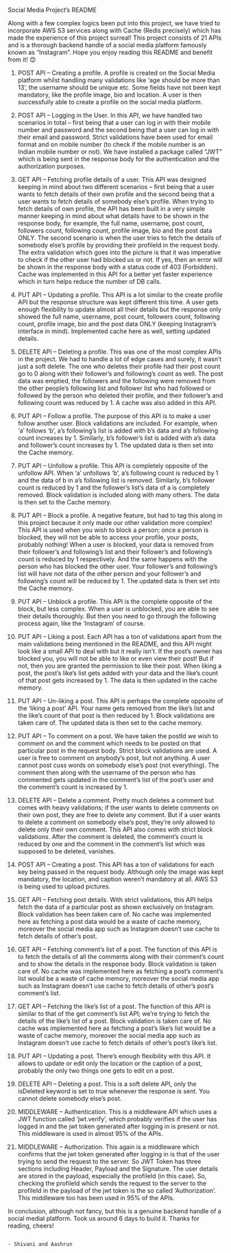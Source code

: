 Social Media Project’s README

Along with a few complex logics been put into this project, we have tried to incorporate AWS S3 services along with Cache (Redis precisely) which has made the experience of this project surreal! This project consists of 21 APIs and is a thorough backend handle of a social media platform famously known as “Instagram”. Hope you enjoy reading this README and benefit from it! 😊



1)	POST API – Creating a profile.
A profile is created on the Social Media platform whilst handling many validations like ‘age should be more than 13’, the username should be unique etc. Some fields have not been kept mandatory, like the profile image, bio and location. A user is then successfully able to create a profile on the social media platform.



2)	POST API – Logging in the User.
In this API, we have handled two scenarios in total – first being that a user can log in with their mobile number and password and the second being that a user can log in with their email and password. Strict validations have been used for email format and on mobile number (to check if the mobile number is an Indian mobile number or not). We have installed a package called “JWT” which is being sent in the response body for the authentication and the authorization purposes.



3)	GET API – Fetching profile details of a user.
This API was designed keeping in mind about two different scenarios – first being that a user wants to fetch details of their own profile and the second being that a user wants to fetch details of somebody else’s profile. When trying to fetch details of own profile, the API has been built in a very simple manner keeping in mind about what details have to be shown in the response body, for example, the full name, username, post count, followers count, following count, profile image, bio and the post data ONLY. The second scenario is when the user tries to fetch the details of somebody else’s profile by providing their profileId in the request body. The extra validation which goes into the picture is that it was imperative to check if the other user had blocked us or not. If yes, then an error will be shown in the response body with a status code of 403 (Forbidden). Cache was implemented in this API for a better yet faster experience which in turn helps reduce the number of DB calls.



4)	PUT API – Updating a profile.
This API is a lot similar to the create profile API but the response structure was kept different this time. A user gets enough flexibility to update almost all their details but the response only showed the full name, username, post count, followers count, following count, profile image, bio and the post data ONLY (keeping Instagram’s interface in mind). Implemented cache here as well, setting updated details.



5)	DELETE API – Deleting a profile.
This was one of the most complex APIs in the project. We had to handle a lot of edge cases and surely, it wasn’t just a soft delete. The one who deletes their profile had their post count go to 0 along with their follower’s and following’s count as well. The post data was emptied, the followers and the following were removed from the other people’s following list and follower list who had followed or followed by the person who deleted their profile, and their follower’s and following count was reduced by 1. A cache was also added in this API.



6)	PUT API – Follow a profile.
The purpose of this API is to make a user follow another user. Block validations are included. For example, when ‘a’ follows ‘b’, a’s following’s list is added with b’s data and a’s following count increases by 1. Similarly, b’s follower’s list is added with a’s data and follower’s count increases by 1. The updated data is then set into the Cache memory.



7)	PUT API – Unfollow a profile.
This API is completely opposite of the unfollow API. When ‘a’ unfollows ‘b’, a’s following count is reduced by 1 and the data of b in a’s following list is removed. Similarly, b’s follower count is reduced by 1 and the follower’s list’s data of a is completely removed. Block validation is included along with many others. The data is then set to the Cache memory.



8)	PUT API – Block a profile.
A negative feature, but had to tag this along in this project because it only made our other validation more complex! This API is used when you wish to block a person; once a person is blocked, they will not be able to access your profile, your posts, probably nothing! When a user is blocked, your data is removed from their follower’s and following’s list and their follower’s and following’s count is reduced by 1 respectively. And the same happens with the person who has blocked the other user. Your follower’s and following’s list will have not data of the other person and your follower’s and following’s count will be reduced by 1. The updated data is then set into the Cache memory.



9)	PUT API – Unblock a profile.
This API is the complete opposite of the block, but less complex. When a user is unblocked, you are able to see their details thoroughly. But then you need to go through the following process again, like the ‘Instagram’ of course.



10)  PUT API – Liking a post.
Each API has a ton of validations apart from the main validations being mentioned in the README, and this API might look like a small API to deal with but it really isn’t. If the post’s owner has blocked you, you will not be able to like or even view their post! But if not, then you are granted the permission to like their post. When liking a post, the post’s like’s list gets added with your data and the like’s count of that post gets increased by 1. The data is then updated in the cache memory.



11) PUT API – Un-liking a post.
This API is perhaps the complete opposite of the ‘liking a post’ API. Your name gets removed from the like’s list and the like’s count of that post is then reduced by 1. Block validations are taken care of. The updated data is then set to the cache memory.



12) PUT API – To comment on a post.
We have taken the postId we wish to comment on and the comment which needs to be posted on that particular post in the request body. Strict block validations are used. A user is free to comment on anybody’s post, but not anything. A user cannot post cuss words on somebody else’s post (not everything). The comment then along with the username of the person who has commented gets updated in the comment’s list of the post’s user and the comment’s count is increased by 1.



13) DELETE API – Delete a comment.
Pretty much deletes a comment but comes with heavy validations; if the user wants to delete comments on their own post, they are free to delete any comment. But if a user wants to delete a comment on somebody else’s post, they’re only allowed to delete only their own comment. This API also comes with strict block validations. After the comment is deleted, the comment’s count is reduced by one and the comment in the comment’s list which was supposed to be deleted, vanishes.



14) POST API – Creating a post.
This API has a ton of validations for each key being passed in the request body. Although only the image was kept mandatory, the location, and caption weren’t mandatory at all. AWS S3 is being used to upload pictures.



15) GET API – Fetching post details.
With strict validations, this API helps fetch the data of a particular post as shown exclusively on Instagram. Block validation has been taken care of. No cache was implemented here as fetching a post data would be a waste of cache memory, moreover the social media app such as Instagram doesn’t use cache to fetch details of other’s post.



16) GET API – Fetching comment’s list of a post.
The function of this API is to fetch the details of all the comments along with their comment’s count and to show the details in the response body. Block validation is taken care of. No cache was implemented here as fetching a post’s comment’s list would be a waste of cache memory, moreover the social media app such as Instagram doesn’t use cache to fetch details of other’s post’s comment’s list.



17) GET API – Fetching the like’s list of a post.
The function of this API is similar to that of the get comment’s list API; we’re trying to fetch the details of the like’s list of a post. Block validation is taken care of. No cache was implemented here as fetching a post’s like’s list would be a waste of cache memory, moreover the social media app such as Instagram doesn’t use cache to fetch details of other’s post’s like’s list.



18) PUT API – Updating a post.
There’s enough flexibility with this API. It allows to update or edit only the location or the caption of a post, probably the only two things one gets to edit on a post. 



19) DELETE API – Deleting a post.
This is a soft delete API, only the isDeleted keyword is set to true whenever the response is sent. You cannot delete somebody else’s post.



20) MIDDLEWARE – Authentication.
This is a middleware API which uses a JWT function called ‘jwt.verify’, which probably verifies if the user has logged in and the jwt token generated after logging in is present or not. This middleware is used in almost 95% of the APIs.



21) MIDDLEWARE – Authorization.
This again is a middleware which confirms that the jwt token generated after logging in is that of the user trying to send the request to the server. So JWT Token has three sections including Header, Payload and the Signature. The user details are stored in the payload, especially the profileId (in this case). So, checking the profileId which sends the request to the server to the profileId in the payload of the jwt token is the so called ‘Authorization’. This middleware too has been used in 95% of the APIs.


 In conclusion, although not fancy, but this is a genuine backend handle of a social medial platform. Took us around 6 days to build it.
 Thanks for reading, cheers! 
 
                                                                            - Shivani and Aashrun



